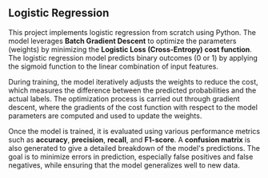 ## Logistic Regression
This project implements logistic regression from scratch using Python. The model leverages **Batch Gradient Descent** to optimize the parameters (weights) by minimizing the **Logistic Loss (Cross-Entropy) cost function**. The logistic regression model predicts binary outcomes (0 or 1) by applying the sigmoid function to the linear combination of input features. 

During training, the model iteratively adjusts the weights to reduce the cost, which measures the difference between the predicted probabilities and the actual labels. The optimization process is carried out through gradient descent, where the gradients of the cost function with respect to the model parameters are computed and used to update the weights.

Once the model is trained, it is evaluated using various performance metrics such as **accuracy**, **precision**, **recall**, and **F1-score**. A **confusion matrix** is also generated to give a detailed breakdown of the model's predictions. The goal is to minimize errors in prediction, especially false positives and false negatives, while ensuring that the model generalizes well to new data.
